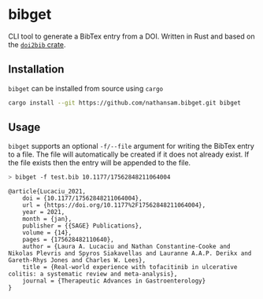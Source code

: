 # bibget

CLI tool to generate a BibTex entry from a DOI. Written in Rust and based on the [`doi2bib` crate](https://crates.io/crates/doi2bib). 

## Installation

`bibget` can be installed from source using `cargo`

``` bash
cargo install --git https://github.com/nathansam.bibget.git bibget
```

## Usage

`bibget` supports an optional `-f/--file` argument for writing the BibTex entry to a file. The file will automatically be created if it does not already exist. If the file exists then the entry will be appended to the file. 

``` bash
> bibget -f test.bib 10.1177/17562848211064004
```

```
@article{Lucaciu_2021,
	doi = {10.1177/17562848211064004},
	url = {https://doi.org/10.1177%2F17562848211064004},
	year = 2021,
	month = {jan},
	publisher = {{SAGE} Publications},
	volume = {14},
	pages = {175628482110640},
	author = {Laura A. Lucaciu and Nathan Constantine-Cooke and Nikolas Plevris and Spyros Siakavellas and Lauranne A.A.P. Derikx and Gareth-Rhys Jones and Charles W. Lees},
	title = {Real-world experience with tofacitinib in ulcerative colitis: a systematic review and meta-analysis},
	journal = {Therapeutic Advances in Gastroenterology}
}
```
